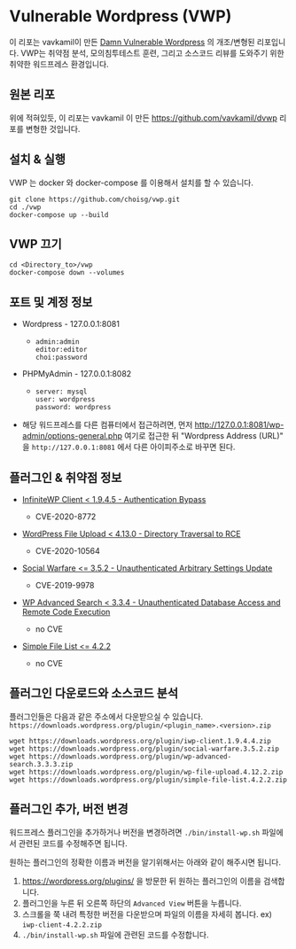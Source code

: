 # Vulnerable Wordpress (VWP) 
이 리포는 vavkamil이 만든 [Damn Vulnerable Wordpress](https://github.com/vavkamil/dvwp) 의 개조/변형된 리포입니다. 
VWP는 취약점 분석, 모의침투테스트 훈련, 그리고 소스코드 리뷰를 도와주기 위한 취약한 워드프레스 환경입니다. 

## 원본 리포 
위에 적혀있듯, 이 리포는 vavkamil 이 만든 https://github.com/vavkamil/dvwp 리포를 변형한 것입니다. 

## 설치 & 실행 
VWP 는 docker 와 docker-compose 를 이용해서 설치를 할 수 있습니다. 

```
git clone https://github.com/choisg/vwp.git
cd ./vwp
docker-compose up --build 
```

## VWP 끄기 
```
cd <Directory_to>/vwp
docker-compose down --volumes
```

## 포트 및 계정 정보 
- Wordpress - 127.0.0.1:8081
  - ```
    admin:admin
    editor:editor
    choi:password 
    ```
- PHPMyAdmin - 127.0.0.1:8082
  - ```
    server: mysql
    user: wordpress
    password: wordpress
    ```

- 해당 워드프레스를 다른 컴퓨터에서 접근하려면, 먼저 http://127.0.0.1:8081/wp-admin/options-general.php 여기로 접근한 뒤 "Wordpress Address (URL)" 을 `http://127.0.0.1:8081` 에서 다른 아이피주소로 바꾸면 된다.

## 플러그인 & 취약점 정보
* [InfiniteWP Client < 1.9.4.5 - Authentication Bypass](https://wpvulndb.com/vulnerabilities/10011)
  - CVE-2020-8772

* [WordPress File Upload < 4.13.0 - Directory Traversal to RCE](https://wpvulndb.com/vulnerabilities/10132)
  - CVE-2020-10564

* [Social Warfare <= 3.5.2 - Unauthenticated Arbitrary Settings Update](https://wpvulndb.com/vulnerabilities/9238)
  - CVE-2019-9978

* [WP Advanced Search < 3.3.4 - Unauthenticated Database Access and Remote Code Execution](https://wpvulndb.com/vulnerabilities/10115)
  - no CVE

* [Simple File List <= 4.2.2](https://www.cybersecurity-help.cz/vdb/SB2020042711)
  - no CVE

## 플러그인 다운로드와 소스코드 분석 
플러그인들은 다음과 같은 주소에서 다운받으실 수 있습니다.  `https://downloads.wordpress.org/plugin/<plugin_name>.<version>.zip`

```
wget https://downloads.wordpress.org/plugin/iwp-client.1.9.4.4.zip
wget https://downloads.wordpress.org/plugin/social-warfare.3.5.2.zip
wget https://downloads.wordpress.org/plugin/wp-advanced-search.3.3.3.zip
wget https://downloads.wordpress.org/plugin/wp-file-upload.4.12.2.zip
wget https://downloads.wordpress.org/plugin/simple-file-list.4.2.2.zip
```

## 플러그인 추가, 버전 변경 

워드프레스 플러그인을 추가하거나 버전을 변경하려면 `./bin/install-wp.sh` 파일에서 관련된 코드를 수정해주면 됩니다. 

원하는 플러그인의 정확한 이름과 버전을 알기위해서는 아래와 같이 해주시면 됩니다. 

1. https://wordpress.org/plugins/ 을 방문한 뒤 원하는 플러그인의 이름을 검색합니다. 
2. 플러그인을 누른 뒤 오른쪽 하단의 `Advanced View` 버튼을 누릅니다.
3. 스크롤을 쭉 내려 특정한 버전을 다운받으며 파일의 이름을 자세히 봅니다. ex) `iwp-client-4.2.2.zip` 
4. `./bin/install-wp.sh` 파일에 관련된 코드를 수정합니다.

